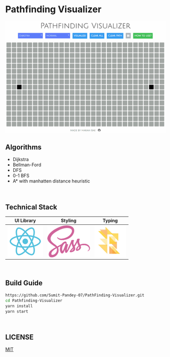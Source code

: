 # Pathfinding Visualizer
<img src="./images/visualizer.gif">
<br>

## Algorithms

* Dijkstra
* Bellman-Ford
* DFS
* 0-1 BFS
* A* with manhatten distance heuristic

<br>

## Technical Stack

|                  UI Library                   |                   Styling                    |                    Typing                    |
| :-------------------------------------------: | :------------------------------------------: | :------------------------------------------: |
| <img src="./images/react.svg" height="100px"> | <img src="./images/sass.png" height="100px"> | <img src="./images/flow.jpg" height="100px"> |

<br>

## Build Guide

```bash
https://github.com/Sumit-Pandey-07/PathFinding-Visualizer.git
cd Pathfinding-Visualizer
yarn install
yarn start
```

<br>

## LICENSE

[MIT]('./LICENSE.md')
